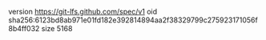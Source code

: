version https://git-lfs.github.com/spec/v1
oid sha256:6123bd8ab971e01fd182e392814894aa2f38329799c275923171056f8b4ff032
size 5168
